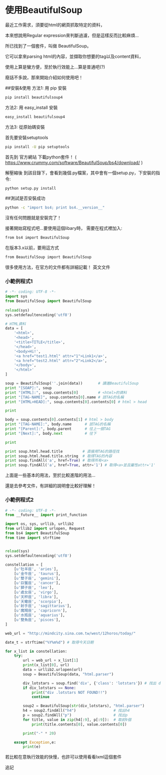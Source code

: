 # 使用BeautifulSoup


最近工作需求，須要從html的網頁抓取特定的資料，

本來想說用Regular expression來判斷過濾，但是這樣反而比較麻煩...

所已找到了一個套件，叫做 BeautifulSoup。

它可以拿來parsing html的內容，並擷取你想要的tag以及content資料，

使用上算是蠻方便，至於執行效能上...算是普通吧(?)

廢話不多說，那來開始介紹如何使用吧！


##安裝&使用
方法1: 用 pip 安裝

```sh
pip install beautifulsoup4
```

方法2: 用 easy_install 安裝

```sh
easy_install beautifulsoup4
```
方法3: 從原始碼安裝

首先要安裝setuptools

```sh
pip install -U pip setuptools
```

首先到 官方網站 下載python套件！
( https://www.crummy.com/software/BeautifulSoup/bs4/download/ )

解壓縮後 到該目錄下，會看到幾個.py檔案，其中會有一個setup.py，下安裝的指令:

```sh
python setup.py install
```

##測試是否安裝成功

```sh
python -c "import bs4; print bs4.__version__"
```

沒有任何問題就是安裝完了！

接著開始寫程式吧...要使用這個libary時，
需要在程式裡加入:

```sh
from bs4 import BeautifulSoup
```

在版本3.x以前，要用這方式

```sh
from BeautifulSoup import BeautifulSoup
```

很多使用方法，在官方的文件都有詳細記載！
英文文件


### 小範例程式1

```py
# -*- coding: UTF-8 -*-
import sys
from BeautifulSoup import BeautifulSoup
 
reload(sys)
sys.setdefaultencoding('utf8')

# HTML資料
data = [
    '<html>',
    '<head>',
    '<title>TITLE</title>',
    '</head>',
    '<body>Hi!',
    '<a href="test1.html" attr="1">Link1</a>',
    '<a href="test2.html" attr="2">Link2</a>',
    '</body>',
    '</html>'
]  

soup = BeautifulSoup(''.join(data))       # 讀進BeautifulSoup
print "[SOAP]:", soup
print "[HTML]:", soup.contents[0]         # <html>的資料
print "[TAG-NAME]", soup.contents[0].name # 該TAG的名稱
print "[HTML>HEAD]:", soup.contents[0].contents[0] # html > head

print

body = soup.contents[0].contents[1] # html > body
print "[TAG-NAME]:", body.name      # 該TAG的名稱
print "[Parent]:", body.parent      # 往上一個TAG
print "[Next]:", body.next          # 往下

print

print soup.html.head.title         # 直接用TAG的路徑找
print soup.html.head.title.string  # 取得TAG的內容
print soup.findAll('a', href=True) # 取得所有<a>
print soup.findAll('a', href=True, attr='1') # 取得<a>並且屬性attr='1'
```

上面是一些基本的用法，至於比較進階的用法...

還是去參考文件，有詳細的說明會比較好理解！


### 小範例程式2


```py
# -*- coding: UTF-8 -*-
from __future__ import print_function

import os, sys, urllib, urllib2
from urllib2 import urlopen, Request
from bs4 import BeautifulSoup
from time import strftime


reload(sys)
sys.setdefaultencoding('utf8')

constellation = [
    [u'牡羊座', 'aries'],
    [u'金牛座', 'taurus'],
    [u'雙子座', 'gemini'],
    [u'巨蟹座', 'cancer'],
    [u'獅子座', 'leo'],
    [u'處女座', 'virgo'],
    [u'天秤座', 'libra'],
    [u'天蠍座', 'scorpio'],
    [u'射手座', 'sagittarius'],
    [u'魔羯座', 'capricorn'],
    [u'水瓶座', 'aquarius'],
    [u'雙魚座', 'pisces'],
]

web_url = "http://mindcity.sina.com.tw/west/12horos/today/"

date_t = strftime("%Y%m%d") # 取得今天日期

for x_list in constellation:
    try:
        url = web_url + x_list[1]
        print(x_list[0], url)
        data = urllib2.urlopen(url)
        soup = BeautifulSoup(data, "html.parser")

        div_lotstars = soup.find('div', {'class': 'lotstars'}) # 找出 div class="lotstars"
        if div_lotstars == None:
            print("div .lotstars NOT FOUND!!")
            continue

        soup2 = BeautifulSoup(str(div_lotstars), "html.parser")
        h4 = soup2.findAll("h4")                 # 找出h4
        p = soup2.findAll("p")                   # 找出p
        for title, value in zip(h4[:9], p[:9]):  # 取前9個
            print(title.contents[0], value.contents[0])

        print("-" * 20)

    except Exception,e:
        print(e)
```

若比較在意執行效能的快慢，也許可以使用看看lxml這個套件

追記

```py
